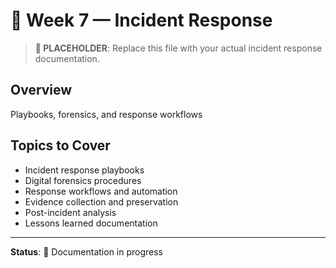# 🚨 Week 7 — Incident Response

> **📝 PLACEHOLDER**: Replace this file with your actual incident response documentation.

## Overview
Playbooks, forensics, and response workflows

## Topics to Cover
- Incident response playbooks
- Digital forensics procedures
- Response workflows and automation
- Evidence collection and preservation
- Post-incident analysis
- Lessons learned documentation

---

**Status**: 🚧 Documentation in progress

<!-- DELETE THIS COMMENT BLOCK WHEN ADDING REAL CONTENT:
   This is a placeholder file. When you're ready to add your actual content:
   1. Delete everything in this file
   2. Add your real incident response documentation
   3. Keep the same filename (Week_7_IR.md)
-->
